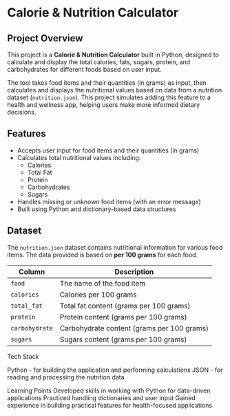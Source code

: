 # Calorie & Nutrition Calculator

## Project Overview

This project is a **Calorie & Nutrition Calculator** built in Python, designed to calculate and display the total calories, fats, sugars, protein, and carbohydrates for different foods based on user input.

The tool takes food items and their quantities (in grams) as input, then calculates and displays the nutritional values based on data from a nutrition dataset (`nutrition.json`). This project simulates adding this feature to a health and wellness app, helping users make more informed dietary decisions.

## Features

- Accepts user input for food items and their quantities (in grams)
- Calculates total nutritional values including:
  - Calories
  - Total Fat
  - Protein
  - Carbohydrates
  - Sugars
- Handles missing or unknown food items (with an error message)
- Built using Python and dictionary-based data structures

## Dataset

The `nutrition.json` dataset contains nutritional information for various food items. The data provided is based on **per 100 grams** for each food.

| Column        | Description                                           |
|---------------|-------------------------------------------------------|
| `food`        | The name of the food item                             |
| `calories`    | Calories per 100 grams                                |
| `total_fat`   | Total fat content (grams per 100 grams)               |
| `protein`     | Protein content (grams per 100 grams)                 |
| `carbohydrate`| Carbohydrate content (grams per 100 grams)            |
| `sugars`      | Sugars content (grams per 100 grams)                  |

Tech Stack

Python - for building the application and performing calculations
JSON - for reading and processing the nutrition data

Learning Points
Developed skills in working with Python for data-driven applications
Practiced handling dictionaries and user input
Gained experience in building practical features for health-focused applications
